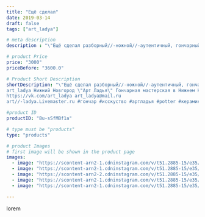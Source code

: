 ```yaml
---
title: "Ещё сделал"
date: 2019-03-14
draft: false
tags: ["art_ladya"]

# meta description
description : "\"Ещё сделал разборный//-ножной//-аутентичный, гончарный круг, для исторических фестивалей\"  пинальный гончарный круг (нижний большой моховик нужно именно пина"

# product Price
price: "3000"
priceBefore: "3600.0"

# Product Short Description
shortDescription: "\"Ещё сделал разборный//-ножной//-аутентичный, гончарный круг, для исторических фестивалей\"  пинальный гончарный круг (нижний большой моховик нужно именно пинать! 
art_ladya Нижний Новгород \"Арт Ладья\" Гончарная мастерская в Нижнем Новгороде. Изготовление керамики и мастер//-классы по обучению. 
https://vk.com/art_ladya art_ladya@mail.ru 
art//-ladya.Livemaster.ru #гончар #исскуство #артладья #potter #керамикадляинтерьера #керамикаручнаяработа #гончарнаямастерская #керамиканазаказ #handmade #посудаизглины #керамика #гончарнаяпосуда #эксклюзивнаякерамика #dishes #decor #ceramicar #nntoday #claygoods #фестиваль #earthenware #ceramic #design #artladya #мастеркласс #нижнийновгород #ceramicart #обучение #гончарныйкруг #clay #авторскаякерамика"

#product ID
productID: "Bu-sSfMBf1a"

# type must be "products"
type: "products"

# product Images
# first image will be shown in the product page
images:
  - image: "https://scontent-arn2-1.cdninstagram.com/v/t51.2885-15/e35/53186649_266740407585139_6900873077591279002_n.jpg?tp=1&_nc_ht=scontent-arn2-1.cdninstagram.com&_nc_cat=107&_nc_ohc=RCPJWWJWpX4AX8nvWT1&ccb=7-4&oh=2b40edbf7f0316beab6bb3731f45cb7d&oe=60828E1C&_nc_sid=83d603&ig_cache_key=MTk5OTIzMDA2Mzg5OTcwOTAxMw%3D%3D.2-ccb7-4"
  - image: "https://scontent-arn2-1.cdninstagram.com/v/t51.2885-15/e35/52736725_258871841681793_1361937753096465271_n.jpg?tp=1&_nc_ht=scontent-arn2-1.cdninstagram.com&_nc_cat=109&_nc_ohc=LDKpPwZcS1MAX-tGeN2&ccb=7-4&oh=36bafbcab31a3fd243004be871cda166&oe=6082715D&_nc_sid=83d603&ig_cache_key=MTk5OTIzMDA2Mzg5OTYxNDc1OA%3D%3D.2-ccb7-4"
  - image: "https://scontent-arn2-2.cdninstagram.com/v/t51.2885-15/e35/53561700_152278485784596_5499142610330579326_n.jpg?tp=1&_nc_ht=scontent-arn2-2.cdninstagram.com&_nc_cat=100&_nc_ohc=25E3I6XmTY4AX8nQBj4&ccb=7-4&oh=24f1dffbfee57cabb4473baf81d6a332&oe=60849583&_nc_sid=83d603&ig_cache_key=MTk5OTIzMDA2MzkyNDkzNjM3Nw%3D%3D.2-ccb7-4"
  - image: "https://scontent-arn2-1.cdninstagram.com/v/t51.2885-15/e35/53826641_1215564081935973_2575926333241224674_n.jpg?tp=1&_nc_ht=scontent-arn2-1.cdninstagram.com&_nc_cat=109&_nc_ohc=FOKfrqkjaHEAX8Kf-Cc&ccb=7-4&oh=0f13a52e99c9ae1f206d04016400112c&oe=60836B6B&_nc_sid=83d603&ig_cache_key=MTk5OTIzMDA2MzkwODEyMTM2MA%3D%3D.2-ccb7-4"
  - image: "https://scontent-arn2-1.cdninstagram.com/v/t51.2885-15/e35/52837114_634174183719527_5655749754399470242_n.jpg?tp=1&_nc_ht=scontent-arn2-1.cdninstagram.com&_nc_cat=111&_nc_ohc=1HwxYRnb-PcAX9lDwAe&ccb=7-4&oh=ce03620e8372d897dc63b2e749471b6e&oe=6084667A&_nc_sid=83d603&ig_cache_key=MTk5OTIzMDA2Mzg5MTI5MTAxMg%3D%3D.2-ccb7-4"

---
```

lorem
